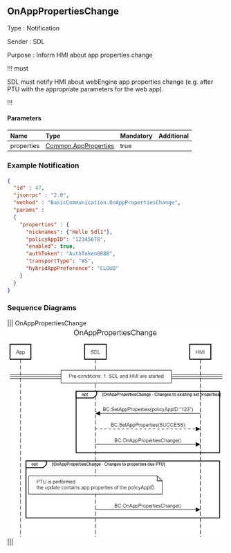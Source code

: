 ## OnAppPropertiesChange

Type
: Notification

Sender
: SDL

Purpose
: Inform HMI about app properties change

!!! must

SDL must notify HMI about webEngine app properties change (e.g. after PTU with the appropriate parameters for the web app).

!!!

#### Parameters
|Name|Type|Mandatory|Additional|
|:---|:---|:--------|:---------|
|properties|[Common.AppProperties](../../common/structs/#appproperties)|true||


### Example Notification
```json
{
  "id" : 47,
  "jsonrpc" : "2.0",
  "method" : "BasicCommunication.OnAppPropertiesChange",
  "params" :
  {
    "properties" : {
      "nicknames": {"Hello Sdl1"}, 
      "policyAppID": "12345678", 
      "enabled": true, 
      "authToken": "AuthToken8888", 
      "transportType": "WS", 
      "hybridAppPreference": "CLOUD"
    }
  }
}
```

### Sequence Diagrams
|||
OnAppPropertiesChange
![OnAppPropertiesChange](./assets/OnAppPropertiesChange.png)
|||
